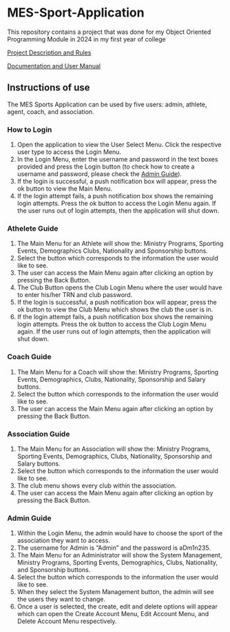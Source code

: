 # MES-Sport-Application
This repository contains a project that was done for my Object Oriented Programming Module in 2024 in my first year of college

[Project Description and Rules](https://github.com/MacaroniJam/MES-Sport-Application/blob/main/OOP%20Group%20Project%20SEM2-AY2023-24%20Description.pdf)

[Documentation and User Manual](https://github.com/MacaroniJam/MES-Sport-Application/blob/main/Documentation%20and%20User%20Manual.pdf)

## Instructions of use
The MES Sports Application can be used by five users: admin, athlete, agent, coach, and association.

### How to Login
  1. Open the application to view the User Select Menu. Click the respective user type to access the Login Menu.
  2. In the Login Menu, enter the username and password in the text boxes provided and press the Login button (to check how to create a username and password, please check the [Admin Guide](#admin-guide)).
  3. If the login is successful, a push notification box will appear, press the ok button to view the Main Menu.
  4. If the login attempt fails, a push notification box shows the remaining login attempts. Press the ok button to access the Login Menu again. If the user runs out of login attempts, then the application will shut down.

### Athelete Guide
  1. The Main Menu for an Athlete will show the: Ministry Programs, Sporting Events, Demographics Clubs, Nationality and Sponsorship buttons.
  2. Select the button which corresponds to the information the user would like to see.
  3. The user can access the Main Menu again after clicking an option by pressing the Back Button.
  4. The Club Button opens the Club Login Menu where the user would have to enter his/her TRN and club password.
  5. If the login is successful, a push notification box will appear, press the ok button to view the Club Menu which shows the club the user is in.
  6. If the login attempt fails, a push notification box shows the remaining login attempts. Press the ok button to access the Club Login Menu again. If the user runs out of login attempts, then the application will shut down.

### Coach Guide
  1. The Main Menu for a Coach will show the: Ministry Programs, Sporting Events, Demographics, Clubs, Nationality, Sponsorship and Salary buttons.
  2. Select the button which corresponds to the information the user would like to see.
  3. The user can access the Main Menu again after clicking an option by pressing the Back Button.

### Association Guide
  1. The Main Menu for an Association will show the: Ministry Programs, Sporting Events, Demographics, Clubs, Nationality, Sponsorship and Salary buttons.
  2. Select the button which corresponds to the information the user would like to see.
  3. The club menu shows every club within the association.
  4. The user can access the Main Menu again after clicking an option by pressing the Back Button.

### Admin Guide
  1. Within the Login Menu, the admin would have to choose the sport of the association they want to access.
  2. The username for Admin is “Admin” and the password is aDm1n235.
  3. The Main Menu for an Administrator will show the System Management, Ministry Programs, Sporting Events, Demographics, Clubs, Nationality, and Sponsorship buttons.
  4. Select the button which corresponds to the information the user would like to see.
  5. When they select the System Management button, the admin will see the users they want to change.
  6. Once a user is selected, the create, edit and delete options will appear which can open the Create Account Menu, Edit Account Menu, and Delete Account Menu respectively.




